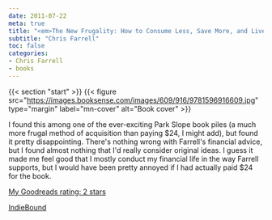 ```yaml
---
date: 2011-07-22
meta: true
title: "<em>The New Frugality: How to Consume Less, Save More, and Live Better</em>"
subtitle: "Chris Farrell"
toc: false
categories:
- Chris Farrell
- books
---
```


{{< section "start" >}}
{{< figure src="https://images.booksense.com/images/609/916/9781596916609.jpg" type="margin" label="mn-cover" alt="Book cover" >}}

I found this among one of the ever-exciting Park Slope book piles (a much more frugal method of acquisition than paying $24, I might add), but found it pretty disappointing. There's nothing wrong with Farrell's financial advice, but I found almost nothing that I'd really consider original ideas. I guess it made me feel good that I mostly conduct my financial life in the way Farrell supports, but I would have been pretty annoyed if I had actually paid $24 for the book.

[My Goodreads rating: 2 stars](https://www.goodreads.com/review/show/186090468)  

[IndieBound](https://www.indiebound.org/book/9781596916609)
